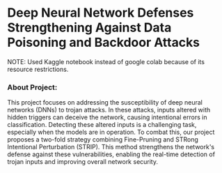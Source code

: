 # Deep Neural Network Defenses Strengthening Against Data Poisoning and Backdoor Attacks

NOTE: Used Kaggle notebook instead of google colab because of its resource restrictions. 

### About Project:
This project focuses on addressing the susceptibility of deep neural networks (DNNs) to trojan attacks. In these attacks, inputs altered with hidden triggers can deceive the network, causing intentional errors in classification. Detecting these altered inputs is a challenging task, especially when the models are in operation. To combat this, our project proposes a two-fold strategy combining Fine-Pruning and STRong Intentional Perturbation (STRIP). This method strengthens the network's defense against these vulnerabilities, enabling the real-time detection of trojan inputs and improving overall network security.

